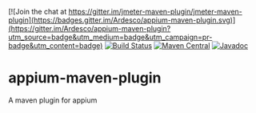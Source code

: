 
[![Join the chat at https://gitter.im/jmeter-maven-plugin/jmeter-maven-plugin](https://badges.gitter.im/Ardesco/appium-maven-plugin.svg)](https://gitter.im/Ardesco/appium-maven-plugin?utm_source=badge&utm_medium=badge&utm_campaign=pr-badge&utm_content=badge)
[![Build Status](https://travis-ci.org/Ardesco/appium-maven-plugin.svg?branch=master)](https://travis-ci.org/Ardesco/appium-maven-plugin)
[![Maven Central](https://maven-badges.herokuapp.com/maven-central/com.lazerycode.appium/appium-maven-plugin/badge.svg)](https://maven-badges.herokuapp.com/maven-central/com.lazerycode.jmeter/jmeter-maven-plugin)
[![Javadoc](https://javadoc-emblem.rhcloud.com/doc/com.lazerycode.appium/appium-maven-plugin/badge.svg)](http://www.javadoc.io/doc/com.lazerycode.jmeter/jmeter-maven-plugin)

# appium-maven-plugin
A maven plugin for appium
